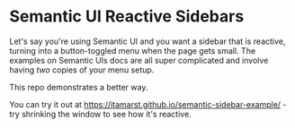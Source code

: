 # Semantic UI Reactive Sidebars

Let's say you're using Semantic UI and you want a sidebar that is reactive, turning into a button-toggled menu when the page gets small.
The examples on Semantic UIs docs are all super complicated and involve having *two* copies of your menu setup.

This repo demonstrates a better way.

You can try it out at https://itamarst.github.io/semantic-sidebar-example/ - try shrinking the window to see how it's reactive.
